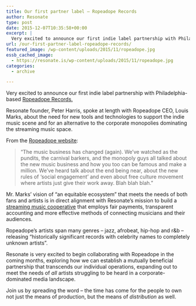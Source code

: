 ```yaml
---
title: Our first partner label – Ropeadope Records
author: Resonate
type: post
date: 2015-12-07T10:35:58+00:00
excerpt: |
  Very excited to announce our first indie label partnership with Philadelphia-based Ropeadope Records. Ropeadope's artists span many genres – jazz, afrobeat, hip-hop and r&b – releasing "historically significant records with celebrity names to completely unknown artists".
url: /our-first-partner-label-ropeadope-records/
featured_image: /wp-content/uploads/2015/11/ropeadope.jpg
essb_cached_image:
  - https://resonate.is/wp-content/uploads/2015/11/ropeadope.jpg
categories:
  - archive

---
```

Very excited to announce our first indie label partnership with Philadelphia-based <a href="http://www.ropeadope.com/" target="_blank">Ropeadope Records.</a>

Resonate founder, Peter Harris, spoke at length with Ropeadope CEO, Louis Marks, about the need for new tools and technologies to support the indie music scene and for an alternative to the corporate monopolies dominating the streaming music space.

From the <a href="http://www.ropeadope.com/about/" target="_blank">Ropeadope website</a>:

> &#8220;The music business has changed (again). We&#8217;ve watched as the pundits, the carnival barkers, and the monopoly guys all talked about the new music business and how you too can be famous and make a million. We&#8217;ve heard talk about the end being near, about the new rules of &#8216;social engagement&#8217; and even about free culture movement where artists just give their work away. Blah blah blah.&#8221;

Mr. Marks&#8217; vision of &#8220;an equitable ecosystem&#8221; that meets the needs of both fans and artists is in direct alignment with Resonate&#8217;s mission to build a [streaming music cooperative][1] that employs fair payments, transparent accounting and more effective methods of connecting musicians and their audiences.

Ropeadope&#8217;s artists span many genres – jazz, afrobeat, hip-hop and r&b – releasing &#8220;historically significant records with celebrity names to completely unknown artists&#8221;.

Resonate is very excited to begin collaborating with Ropeadope in the coming months, exploring how we can establish a mutually beneficial partnership that transcends our individual operations, expanding out to meet the needs of _all_ artists struggling to be heard in a corporate-dominated media landscape.

Join us by spreading the word – the time has come for the people to own not just the means of production, but the means of _distribution_ as well.

 [1]: https://resonate.is/